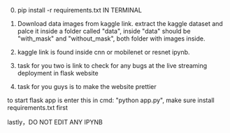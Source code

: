 0. pip install -r requirements.txt IN TERMINAL
1. Download data images from kaggle link.
extract the kaggle dataset and palce it inside a folder called "data", inside "data" should be "with_mask" and "without_mask", both folder with images inside.

2. kaggle link is found inside cnn or mobilenet or resnet ipynb.
3. task for you two is link to check for any bugs at the live streaming deployment in flask website
4. task for you guys is to make the website prettier 


to start flask app is enter this in cmd: "python app.py", make sure install requirements.txt first

lastly，DO NOT EDIT ANY IPYNB